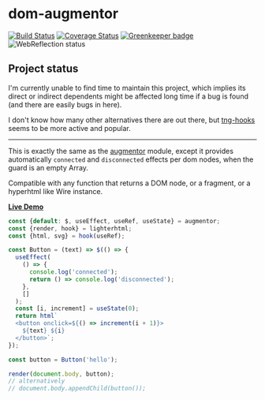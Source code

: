 # dom-augmentor

[![Build Status](https://travis-ci.com/WebReflection/dom-augmentor.svg?branch=master)](https://travis-ci.com/WebReflection/dom-augmentor) [![Coverage Status](https://coveralls.io/repos/github/WebReflection/dom-augmentor/badge.svg?branch=master)](https://coveralls.io/github/WebReflection/dom-augmentor?branch=master) [![Greenkeeper badge](https://badges.greenkeeper.io/WebReflection/dom-augmentor.svg)](https://greenkeeper.io/) ![WebReflection status](https://offline.report/status/webreflection.svg)

## Project status

I'm currently unable to find time to maintain this project, which implies its direct or indirect dependents might be affected long time if a bug is found (and there are easily bugs in here).

I don't know how many other alternatives there are out there, but [tng-hooks](https://github.com/getify/TNG-Hooks) seems to be more active and popular.

- - -

This is exactly the same as the [augmentor](https://github.com/WebReflection/augmentor) module, except it provides automatically `connected` and `disconnected` effects per dom nodes, when the guard is an empty Array.

Compatible with any function that returns a DOM node, or a fragment, or a hyperhtml like Wire instance.

**[Live Demo](https://codepen.io/WebReflection/pen/maQXwq)**

```js
const {default: $, useEffect, useRef, useState} = augmentor;
const {render, hook} = lighterhtml;
const {html, svg} = hook(useRef);

const Button = (text) => $(() => {
  useEffect(
    () => {
      console.log('connected');
      return () => console.log('disconnected');
    },
    []
  );
  const [i, increment] = useState(0);
  return html`
  <button onclick=${() => increment(i + 1)}>
    ${text} ${i}
  </button>`;
});

const button = Button('hello');

render(document.body, button);
// alternatively
// document.body.appendChild(button());
```

